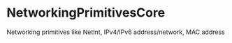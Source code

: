 # NetworkingPrimitivesCore
Networking primitives like NetInt, IPv4/IPv6 address/network, MAC address
